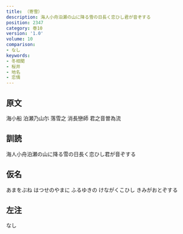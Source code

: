 ```yaml
---
title: （寄雪）
description: 海人小舟泊瀬の山に降る雪の日長く恋ひし君が音ぞする
position: 2347
category: 巻10
version: '1.0'
volume: 10
comparison:
- なし
keywords:
- 冬相聞
- 桜井
- 地名
- 恋情
---
```


## 原文

海小船 泊瀬乃山尓 落雪之 消長戀師 君之音曽為流

## 訓読

海人小舟泊瀬の山に降る雪の日長く恋ひし君が音ぞする

## 仮名

あまをぶね はつせのやまに ふるゆきの けながくこひし きみがおとぞする

## 左注

なし
